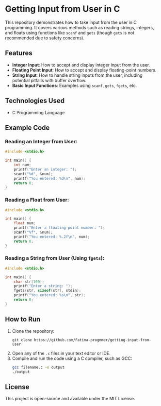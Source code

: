 

# Getting Input from User in C

This repository demonstrates how to take input from the user in C programming. It covers various methods such as reading strings, integers, and floats using functions like `scanf` and `gets` (though `gets` is not recommended due to safety concerns).

## Features

- **Integer Input**: How to accept and display integer input from the user.
- **Floating Point Input**: How to accept and display floating-point numbers.
- **String Input**: How to handle string inputs from the user, including potential pitfalls with buffer overflow.
- **Basic Input Functions**: Examples using `scanf`, `gets`, `fgets`, etc.

## Technologies Used

- C Programming Language

## Example Code

### Reading an Integer from User:

```c
#include <stdio.h>

int main() {
    int num;
    printf("Enter an integer: ");
    scanf("%d", &num);
    printf("You entered: %d\n", num);
    return 0;
}
```

### Reading a Float from User:

```c
#include <stdio.h>

int main() {
    float num;
    printf("Enter a floating-point number: ");
    scanf("%f", &num);
    printf("You entered: %.2f\n", num);
    return 0;
}
```

### Reading a String from User (Using `fgets`):

```c
#include <stdio.h>

int main() {
    char str[100];
    printf("Enter a string: ");
    fgets(str, sizeof(str), stdin);
    printf("You entered: %s\n", str);
    return 0;
}
```

## How to Run

1. Clone the repository:
   ```
   git clone https://github.com/Fatima-progmmer/getting-input-from-user
   ```
2. Open any of the `.c` files in your text editor or IDE.
3. Compile and run the code using a C compiler, such as GCC:
   ```bash
   gcc filename.c -o output
   ./output
   ```

## License

This project is open-source and available under the MIT License.

